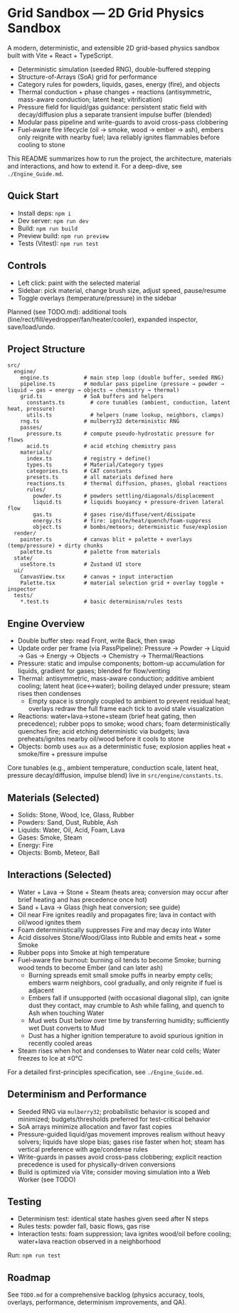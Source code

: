 # Grid Sandbox — 2D Grid Physics Sandbox

A modern, deterministic, and extensible 2D grid-based physics sandbox built with Vite + React + TypeScript.

- Deterministic simulation (seeded RNG), double-buffered stepping
- Structure-of-Arrays (SoA) grid for performance
- Category rules for powders, liquids, gases, energy (fire), and objects
- Thermal conduction + phase changes + reactions (antisymmetric, mass-aware conduction; latent heat; vitrification)
- Pressure field for liquid/gas guidance: persistent static field with decay/diffusion plus a separate transient impulse buffer (blended)
- Modular pass pipeline and write-guards to avoid cross-pass clobbering
- Fuel‑aware fire lifecycle (oil → smoke, wood → ember → ash), embers only reignite with nearby fuel; lava reliably ignites flammables before cooling to stone

This README summarizes how to run the project, the architecture, materials and interactions, and how to extend it. For a deep-dive, see `./Engine_Guide.md`.

## Quick Start

- Install deps: `npm i`
- Dev server: `npm run dev`
- Build: `npm run build`
- Preview build: `npm run preview`
- Tests (Vitest): `npm run test`

## Controls

- Left click: paint with the selected material
- Sidebar: pick material, change brush size, adjust speed, pause/resume
- Toggle overlays (temperature/pressure) in the sidebar

Planned (see TODO.md): additional tools (line/rect/fill/eyedropper/fan/heater/cooler), expanded inspector, save/load/undo.

## Project Structure

```
src/
  engine/
    engine.ts           # main step loop (double buffer, seeded RNG)
    pipeline.ts         # modular pass pipeline (pressure → powder → liquid → gas → energy → objects → chemistry → thermal)
    grid.ts             # SoA buffers and helpers
      constants.ts        # core tunables (ambient, conduction, latent heat, pressure)
      utils.ts            # helpers (name lookup, neighbors, clamps)
    rng.ts              # mulberry32 deterministic RNG
    passes/
      pressure.ts       # compute pseudo-hydrostatic pressure for flows
      acid.ts           # acid etching chemistry pass
    materials/
      index.ts          # registry + define()
      types.ts          # Material/Category types
      categories.ts     # CAT constants
      presets.ts        # all materials defined here
      reactions.ts      # thermal diffusion, phases, global reactions
      rules/
        powder.ts       # powders settling/diagonals/displacement
        liquid.ts       # liquids buoyancy + pressure-driven lateral flow
        gas.ts          # gases rise/diffuse/vent/dissipate
        energy.ts       # fire: ignite/heat/quench/foam-suppress
        object.ts       # bombs/meteors; deterministic fuse/explosion
  render/
    painter.ts          # canvas blit + palette + overlays (temp/pressure) + dirty chunks
    palette.ts          # palette from materials
  state/
    useStore.ts         # Zustand UI store
  ui/
    CanvasView.tsx      # canvas + input interaction
    Palette.tsx         # material selection grid + overlay toggle + inspector
  tests/
    *.test.ts           # basic determinism/rules tests
```

## Engine Overview

- Double buffer step: read Front, write Back, then swap
- Update order per frame (via PassPipeline): Pressure → Powder → Liquid → Gas → Energy → Objects → Chemistry → Thermal/Reactions
- Pressure: static and impulse components; bottom-up accumulation for liquids, gradient for gases; blended for flow/venting
- Thermal: antisymmetric, mass-aware conduction; additive ambient cooling; latent heat (ice↔water); boiling delayed under pressure; steam rises then condenses
  - Empty space is strongly coupled to ambient to prevent residual heat; overlays redraw the full frame each tick to avoid stale visualization
- Reactions: water+lava→stone+steam (brief heat gating, then precedence); rubber pops to smoke; wood chars; foam deterministically quenches fire; acid etching deterministic via budgets; lava preheats/ignites nearby oil/wood before it cools to stone
- Objects: bomb uses `aux` as a deterministic fuse; explosion applies heat + smoke/fire + pressure impulse

Core tunables (e.g., ambient temperature, conduction scale, latent heat, pressure decay/diffusion, impulse blend) live in `src/engine/constants.ts`.

## Materials (Selected)

- Solids: Stone, Wood, Ice, Glass, Rubber
- Powders: Sand, Dust, Rubble, Ash
- Liquids: Water, Oil, Acid, Foam, Lava
- Gases: Smoke, Steam
- Energy: Fire
- Objects: Bomb, Meteor, Ball

## Interactions (Selected)

- Water + Lava → Stone + Steam (heats area; conversion may occur after brief heating and has precedence once hot)
- Sand + Lava → Glass (high heat conversion; see guide)
- Oil near Fire ignites readily and propagates fire; lava in contact with oil/wood ignites them
- Foam deterministically suppresses Fire and may decay into Water
- Acid dissolves Stone/Wood/Glass into Rubble and emits heat + some Smoke
- Rubber pops into Smoke at high temperature
- Fuel‑aware fire burnout: burning oil tends to become Smoke; burning wood tends to become Ember (and can later ash)
  - Burning spreads emit small smoke puffs in nearby empty cells; embers warm neighbors, cool gradually, and only reignite if fuel is adjacent
  - Embers fall if unsupported (with occasional diagonal slip), can ignite dust they contact, may crumble to Ash while falling, and quench to Ash when touching Water
  - Mud wets Dust below over time by transferring humidity; sufficiently wet Dust converts to Mud
  - Dust has a higher ignition temperature to avoid spurious ignition in recently cooled areas
- Steam rises when hot and condenses to Water near cold cells; Water freezes to Ice at ≤0°C

For a detailed first-principles specification, see `./Engine_Guide.md`.

## Determinism and Performance

- Seeded RNG via `mulberry32`; probabilistic behavior is scoped and minimized; budgets/thresholds preferred for test-critical behavior
- SoA arrays minimize allocation and favor fast copies
- Pressure-guided liquid/gas movement improves realism without heavy solvers; liquids have slope bias; gases rise faster when hot; steam has vertical preference with age/condense rules
- Write-guards in passes avoid cross-pass clobbering; explicit reaction precedence is used for physically-driven conversions
- Build is optimized via Vite; consider moving simulation into a Web Worker (see TODO)

## Testing

- Determinism test: identical state hashes given seed after N steps
- Rules tests: powder fall, basic flows, gas rise
- Interaction tests: foam suppression; lava ignites wood/oil before cooling; water+lava reaction observed in a neighborhood

Run: `npm run test`

## Roadmap

See `TODO.md` for a comprehensive backlog (physics accuracy, tools, overlays, performance, determinism improvements, and QA).
